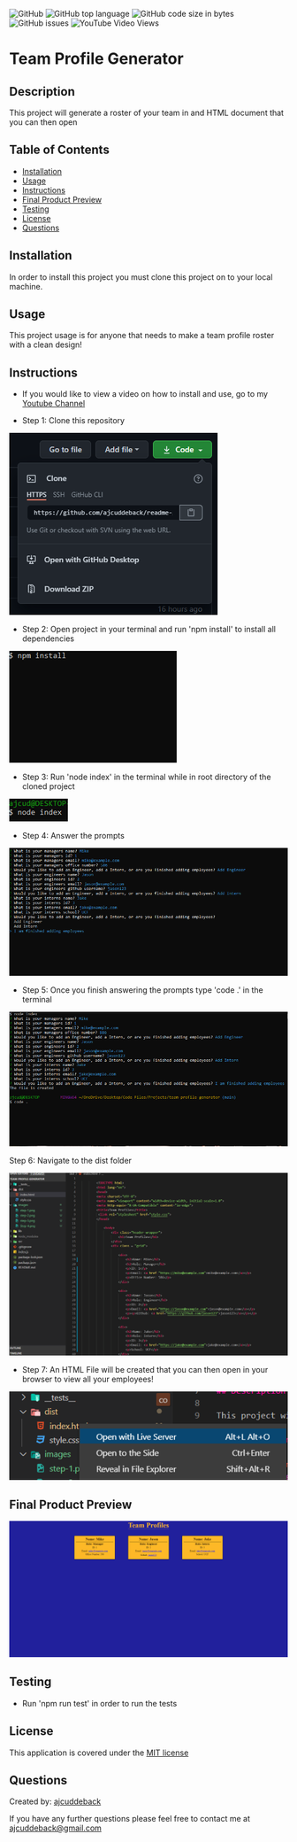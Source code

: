 ![GitHub](https://img.shields.io/github/license/ajcuddeback/team-profile-generator)
![GitHub top language](https://img.shields.io/github/languages/top/ajcuddeback/team-profile-generator)
![GitHub code size in bytes](https://img.shields.io/github/languages/code-size/ajcuddeback/team-profile-generator)
![GitHub issues](https://img.shields.io/github/issues/ajcuddeback/team-profile-generator)
![YouTube Video Views](https://img.shields.io/youtube/views/q0_egGq6hzE?label=YT%20Views&logo=youtube&logoColor=red&style=flat-square)

# Team Profile Generator

## Description

This project will generate a roster of your team in and HTML document that you can then open

## Table of Contents

- [Installation](#installation)
- [Usage](#usage)
- [Instructions](#instructions)
- [Final Product Preview](#Final-Product-Preview)
- [Testing](#testing)
- [License](#license)
- [Questions](#questions)

## Installation

In order to install this project you must clone this project on to your local machine.

## Usage

This project usage is for anyone that needs to make a team profile roster with a clean design!

## Instructions

- If you would like to view a video on how to install and use, go to my [Youtube Channel](https://youtu.be/q0_egGq6hzE)

- Step 1: Clone this repository

![step-1](images/step-1.png)

- Step 2: Open project in your terminal and run 'npm install' to install all dependencies

![step-2](images/step-2.png)

- Step 3: Run 'node index' in the terminal while in root directory of the cloned project

![step-3](images/step-3.png)

- Step 4: Answer the prompts

![step-4](images/Step-4.png)

- Step 5: Once you finish answering the prompts type 'code .' in the terminal

![step-5](images/Step-5.png)

Step 6: Navigate to the dist folder

![step-6](images/Step-6.png)

- Step 7: An HTML File will be created that you can then open in your browser to view all your employees!

![step-7](images/Step-7.png)

## Final Product Preview

![Preview](images/final.png)

## Testing

- Run 'npm run test' in order to run the tests

## License

This application is covered under the [MIT license](LICENSE)

## Questions

Created by: [ajcuddeback](https://github.com/ajcuddeback)

If you have any further questions please feel free to contact me at [ajcuddeback@gmail.com](ajcuddeback@gmail.com)
